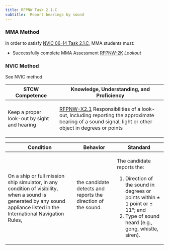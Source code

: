```yaml
---
title: RFPNW Task 2.1.C 
subtitle:  Report bearings by sound
---
```



### MMA Method

In order to satisfy  [NVIC 06-14  Task  2.1.C](/stcw23/assets/images/nvic-06-14.pdf), MMA students must:

* Successfully complete MMA Assessment  [RFPNW-2K](RFPNW-2K) *Lookout*


### NVIC Method

<a onclick="togglevisibility('nvic_methods')" >See NVIC method.</a>

<div id='nvic_methods' class='hide'>

<table>
<thead>
<tr>
<th class='forty'> STCW Competence </th>
<th class='sixty'> Knowledge, Understanding, and Proficiency </th>
</tr>
</thead>




<tbody>
<tr><td markdown='1'>

Keep a proper look-out by sight and hearing

</td><td markdown='1'>

[RFPNW-X2.1](../../tables/24.html#RFPNW-X2.1) Responsibilities of a look-out, including reporting the approximate bearing of a sound signal, light or other object in degrees or points

</td></tr>


</tbody>
</table>


<table>
<thead>
<tr><th class='twenty'>  Condition </th><th class='twenty'> Behavior </th><th  class='sixty'>Standard </th></tr>
</thead>
<tbody >



<tr><td markdown='1'>

On a ship or full mission ship simulator, in any condition of visibility, when a sound is generated by any sound appliance listed in the International Navigation Rules,

</td><td markdown='1'>

the candidate detects and reports the direction of the sound.

<br>

<div class="tooltip">
<span class="tooltiptext">
</span>
</div>


</td><td markdown='1'>

The candidate reports the:

1. Direction of the sound in degrees or points within ± 1 point or ± 11°; and
2. Type of sound heard (e.g., gong, whistle, siren).

</td></tr>
</tbody>
</table>
</div>
